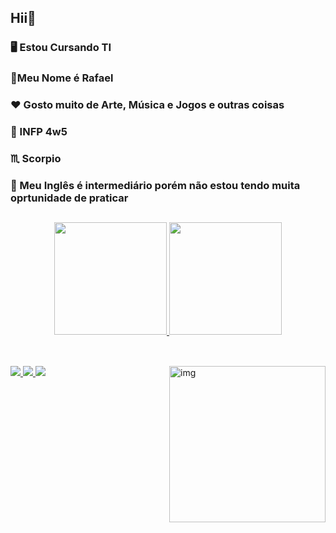 ## Hii👋
### 🖥️ Estou Cursando TI 

### 🔭Meu Nome é Rafael
### ❤️ Gosto muito de Arte, Música e Jogos e outras coisas
### 🎨 INFP 4w5
### ♏ Scorpio
### 💬 Meu Inglês é intermediário porém não estou tendo muita oprtunidade de praticar<br>

##
<div align="center">
  <a href="https://github.com/Shizukee">
  <img height="180em" src="https://github-readme-stats.vercel.app/api?username=Shizukee&show_icons=true&theme=dracula&include_all_commits=true&count_private=true"/>
  <img height="180em" src="https://github-readme-stats.vercel.app/api/top-langs/?username=Shizukee&layout=compact&langs_count=7&theme=dracula"/>
</div>

##
<div style="display: inline_block"><br>
  
  <img src="https://img.icons8.com/color/48/000000/html-5--v1.png"/>
  <img src="https://img.icons8.com/color/48/000000/css3.png"/>
  <img src="https://img.icons8.com/color/48/000000/javascript--v1.png"/>
 
  <img align="right" alt="img" height="250" src="https://bestanimations.com/media/art/1528444237van-gogh-art-animated-gif-9.gif">
          
</div>
